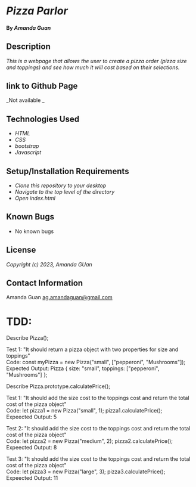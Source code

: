 # _Pizza Parlor_
#### By _**Amanda Guan**_
## Description
_This is a webpage that allows the user to create a pizza order (pizza size and toppings) and see how much it will cost based on their selections._
## link to Github Page
_Not available _
## Technologies Used
- _HTML_
- _CSS_
- _bootstrap_
- _Javascript_
## Setup/Installation Requirements
- _Clone this repository to your desktop_
- _Navigate to the top level of the directory_
- _Open index.html_
## Known Bugs
- No known bugs
## License
_Copyright (c) 2023, Amanda GUan_
## Contact Information
Amanda Guan <ag.amandaguan@gmail.com>

# TDD:
Describe Pizza();

Test 1: "It should return a pizza object with two properties for size and toppings"<br /> 
Code: const myPizza = new Pizza("small", ["pepperoni", "Mushrooms"]);<br />
Expected Output: Pizza { size: "small", toppings: ["pepperoni", "Mushrooms"] };<br />

Describe Pizza.prototype.calculatePrice();

Test 1: "It should add the size cost to the toppings cost and return the total cost of the pizza object"<br /> 
Code: let pizza1 = new Pizza("small", 1); pizza1.calculatePrice(); <br />
Expeected Output: 5<br />

Test 2: "It should add the size cost to the toppings cost and return the total cost of the pizza object"<br /> 
Code: let pizza2 = new Pizza("medium", 2); pizza2.calculatePrice(); <br />
Expeected Output: 8<br />

Test 3: "It should add the size cost to the toppings cost and return the total cost of the pizza object"<br /> 
Code: let pizza3 = new Pizza("large", 3); pizza3.calculatePrice();<br />
Expeected Output: 11<br />
